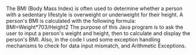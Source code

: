 The BMI (Body Mass Index) is often used to determine whether a person with a sedentary lifestyle is overweight or underweight for their height. A person's BMI is calculated with the following formula:
BMI=Weight*703/Height2
The purpose of this Java program is to ask the user to input a person's weight and height, then to calculate and display the person's BMI. 
Also, in the code I used some exception handling mechanisms to check for data input mismatch, and Arithmetic Exceptions.
